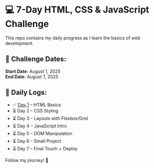 # 💻 7-Day HTML, CSS & JavaScript Challenge

This repo contains my daily progress as I learn the basics of web development.

## 📅 Challenge Dates:
**Start Date**: August 1, 2025  
**End Date**: August 7, 2025

## 🚧 Daily Logs:
- ✅ [Day 1](./Day1) – HTML Basics
- ⏳ Day 2 – CSS Styling
- ⏳ Day 3 – Layouts with Flexbox/Grid
- ⏳ Day 4 – JavaScript Intro
- ⏳ Day 5 – DOM Manipulation
- ⏳ Day 6 – Small Project
- ⏳ Day 7 – Final Touch + Deploy

Follow my journey! 🌱
